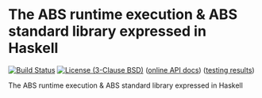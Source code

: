 # The ABS runtime execution & ABS standard library expressed in Haskell

[![Build Status](https://travis-ci.org/abstools/habs-runtime.svg)](https://travis-ci.org/abstools/habs-runtime) [![License (3-Clause BSD)](https://img.shields.io/badge/license-BSD--3-blue.svg?style=flat)](http://opensource.org/licenses/BSD-3-Clause)
 ([online API docs](http://abstools.github.io/habs-runtime)) ([testing results](http://abstools.github.io/habs-runtime/test-results.html))

The ABS runtime execution & ABS standard library expressed in Haskell
